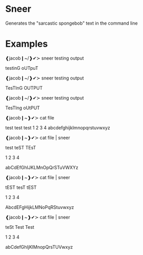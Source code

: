 # Sneer
Generates the "sarcastic spongebob" text in the command line 

# Examples
❰jacob❙~/❱✔≻ sneer testing output

testinG oUTpuT

❰jacob❙~/❱✔≻ sneer testing output

TesTInG OUTPUT

❰jacob❙~/❱✔≻ sneer testing output

TesTIng oUtPUT

❰jacob❙~❱✔≻ cat file

test test test
1 2 3 4
abcdefghijklmnopqrstuvwxyz

❰jacob❙~❱✔≻ cat file | sneer

test teST TEsT

1 2 3 4

abCdEfGhIJKLMnOpQrSTuVWXYz

❰jacob❙~❱✔≻ cat file | sneer

tEST tesT tEST

1 2 3 4

AbcdEFgHijkLMNoPqRStuvwxyz

❰jacob❙~❱✔≻ cat file | sneer

teSt Test Test

1 2 3 4

abCdefGhIjKlMnopQrsTUVwxyz
